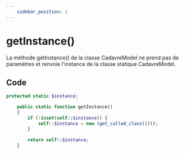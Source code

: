```yaml
---
    sidebar_position: 1
---
```


# getInstance()

La méthode getInstance() de la classe CadavreModel ne prend pas de paramètres et renvoie l'instance de la classe statique CadavreModel.

## Code

```php title="CadavreModel.php"
protected static $instance;

    public static function getInstance()
    {
        if (!isset(self::$instance)) {
            self::$instance = new (get_called_class())();
        }

        return self::$instance;
    }
```